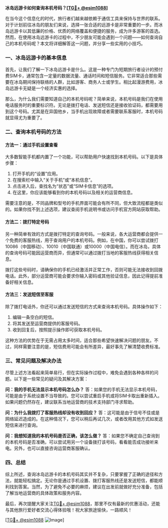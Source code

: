 **冰岛远游卡如何查询本机号码？[[TG💪+ @esim1088](https://t.me/s/esim1088)]**

在当今这个信息化的时代，旅行者们越来越依赖于通信工具来保持与世界的联系。对于计划前往冰岛的朋友们来说，选择一张合适的远游卡是非常重要的一步。而冰岛远游卡以其低廉的价格、优质的网络覆盖和便捷的服务，成为许多游客的首选。然而，在使用冰岛远游卡的过程中，不少朋友可能会遇到一个问题——如何查询自己的本机号码呢？本文将详细解答这一问题，并分享一些实用的小技巧。

### 一、冰岛远游卡的基本信息

首先，让我们了解一下冰岛远游卡是什么。这是一种专门为短期旅行者设计的预付费SIM卡，通常包含一定量的数据流量、通话时间和短信服务。它非常适合那些需要在冰岛期间保持联络的人群，比如游客、商务人士或学生。相比起漫游费用，冰岛远游卡无疑是一个经济实惠的选择。

那么，为什么我们需要知道自己的本机号码呢？简单来说，本机号码是我们在使用电话服务时的重要标识符。无论是拨打电话、发送短信还是接收验证码，都需要用到这个号码。尤其是在异国他乡，当手机出现故障或者需要联系客服时，本机号码就显得尤为重要了。

### 二、查询本机号码的方法

#### 方法一：通过手机设置查看
大多数智能手机都内置了一个功能，可以帮助用户快速找到本机号码。以下是具体步骤：

1. 打开手机的“设置”应用。
2. 在搜索栏中输入“关于手机”或“本机信息”。
3. 点击进入后，查找名为“状态”或“SIM卡信息”的选项。
4. 在这里，你应该能够看到你的本机号码以及相关的运营商信息。

需要注意的是，不同品牌和型号的手机界面可能会有所不同，但大致流程都是类似的。如果你找不到上述选项，建议查阅手机说明书或访问手机官方网站获取帮助。

#### 方法二：拨打特定号码
另一种简单有效的方式是拨打特定的查询号码。一般来说，各大运营商都会提供一个免费的客服热线，用于查询用户的本机号码。例如，在中国，你可以尝试拨打10086（中国移动）、10010（中国联通）或10000（中国电信）。而在冰岛，具体的查询号码可能因运营商而异，但通常可以通过拨打当地的客服热线获得相关信息。

拨打这些号码时，请确保你的手机已经激活并正常工作，否则可能无法接收到回拨电话。此外，部分运营商可能会要求你输入密码或其他验证信息，因此记得提前准备好相关信息。

#### 方法三：发送短信至客服
除了拨打电话外，你还可以通过发送短信的方式来查询本机号码。具体操作如下：

1. 编辑一条空白的短信。
2. 将其发送至运营商提供的客服号码。
3. 收到回复后，按照提示操作即可获取本机号码。

这种方法的优势在于无需占用太多时间，适合那些希望快速解决问题的朋友。不过，同样需要注意的是，短信费用可能会有所差异，最好事先了解清楚收费标准。

### 三、常见问题及解决办法

尽管上述方法看起来简单易行，但在实际操作过程中，难免会遇到各种各样的问题。以下是一些常见的疑问及其解决方案：

**问：我的手机无法显示本机号码怎么办？**
答：如果您的手机无法显示本机号码，可能是由于系统设置不当导致的。您可以尝试重启手机或将SIM卡取出重新插入。如果问题仍然存在，建议联系当地运营商的技术支持部门寻求帮助。

**问：为什么我拨打了客服热线却没有收到回应？**
答：这可能是由于信号不佳或是网络延迟造成的。在这种情况下，您可以稍后再试几次，或者改用其他方式如发送短信来进行查询。

**问：我想知道我的本机号码是否正确，该怎么做？**
答：如果您不确定自己查询到的本机号码是否准确，可以尝试用另一个设备拨打该号码，看看能否成功接听来电。另外，也可以直接咨询运营商客服确认。

### 四、总结

综上所述，查询冰岛远游卡的本机号码其实并不复杂，只要掌握了正确的途径和方法，就能轻松搞定。无论你是通过手机设置、拨打客服热线还是发送短信，都能顺利找到答案。当然，为了避免不必要的麻烦，建议在出发前就做好充分准备，包括了解当地运营商的具体政策和服务内容。

最后，再次提醒大家关注[TG💪+ @esim1088](https://t.me/s/esim1088)，那里不仅有最新的优惠活动，还能与其他旅行爱好者交流心得体验哦！祝大家旅途愉快，一路顺风！

[[TG💪+ @esim1088](https://t.me/s/esim1088) ![Image](https://i.postimg.cc/4NQfJmqS/Snipaste-2025-05-13-00-14-12.png)]